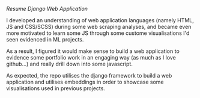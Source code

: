 *Resume Django Web Application*

I developed an understanding of web application languages (namely HTML, JS and CSS/SCSS) during some web scraping analyses, 
and became even more motivated to learn some JS through some custome visualisations I'd seen evidenced in ML projects.

As a result, I figured it would make sense to build a web application to evidence some portfolio work in an engaging way (as much as I love github...) and really drill down into some javascript. 

As expected, the repo utilises the django framework to build a web application and utilises embeddings in order to showcase some visualisations used in previous projects.



